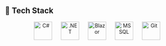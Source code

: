 ## 🧰 Tech Stack  

<p align="center">  
  <img src="https://cdn.jsdelivr.net/gh/devicons/devicon/icons/csharp/csharp-original.svg" alt="C#" width="50" height="50" style="margin: 0 10px;"/>  
  <img src="https://cdn.jsdelivr.net/gh/devicons/devicon/icons/dot-net/dot-net-original.svg" alt=".NET" width="50" height="50" style="margin: 0 10px;"/>  
  <img src="https://cdn.jsdelivr.net/gh/devicons/devicon/icons/blazor/blazor-original.svg" alt="Blazor" width="50" height="50" style="margin: 0 10px;"/>  
  <img src="https://cdn.jsdelivr.net/gh/devicons/devicon/icons/microsoftsqlserver/microsoftsqlserver-plain.svg" alt="MSSQL" width="50" height="50" style="margin: 0 10px;"/>  
  <img src="https://cdn.jsdelivr.net/gh/devicons/devicon/icons/git/git-original.svg" alt="Git" width="50" height="50" style="margin: 0 10px;"/>  
</p>  
